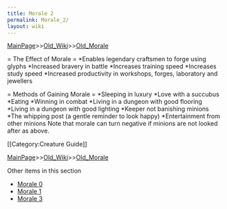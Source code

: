 ```yaml
---
title: Morale 2
permalink: Morale_2/
layout: wiki
---
```


[MainPage](/keeperrl_wiki/ "wikilink")>>[Old_Wiki](/keeperrl_wiki/Old_Wiki "wikilink")>>[Old_Morale](/keeperrl_wiki/Old_Morale "wikilink")

= The Effect of Morale =
*Enables legendary craftsmen to forge using glyphs
*Increased bravery in battle
*Increases training speed
*Increases study speed
*Increased productivity in workshops, forges, laboratory and jewellers

= Methods of Gaining Morale =
*Sleeping in luxury
*Love with a succubus
*Eating
*Winning in combat
*Living in a dungeon with good flooring
*Living in a dungeon with good lighting
*Keeper not banishing minions
*The whipping post (a gentle reminder to look happy)
*Entertainment from other minions
 Note that morale can turn negative if minions are not looked after as above.

[[Category:Creature Guide]]

[MainPage](/keeperrl_wiki/ "wikilink")>>[Old_Wiki](/keeperrl_wiki/Old_Wiki "wikilink")>>[Old_Morale](/keeperrl_wiki/Old_Morale "wikilink")

Other items in this section
-    [Morale 0](/keeperrl_wiki/Morale_0 "wikilink")
-    [Morale 1](/keeperrl_wiki/Morale_1 "wikilink")
-    [Morale 3](/keeperrl_wiki/Morale_3 "wikilink")

